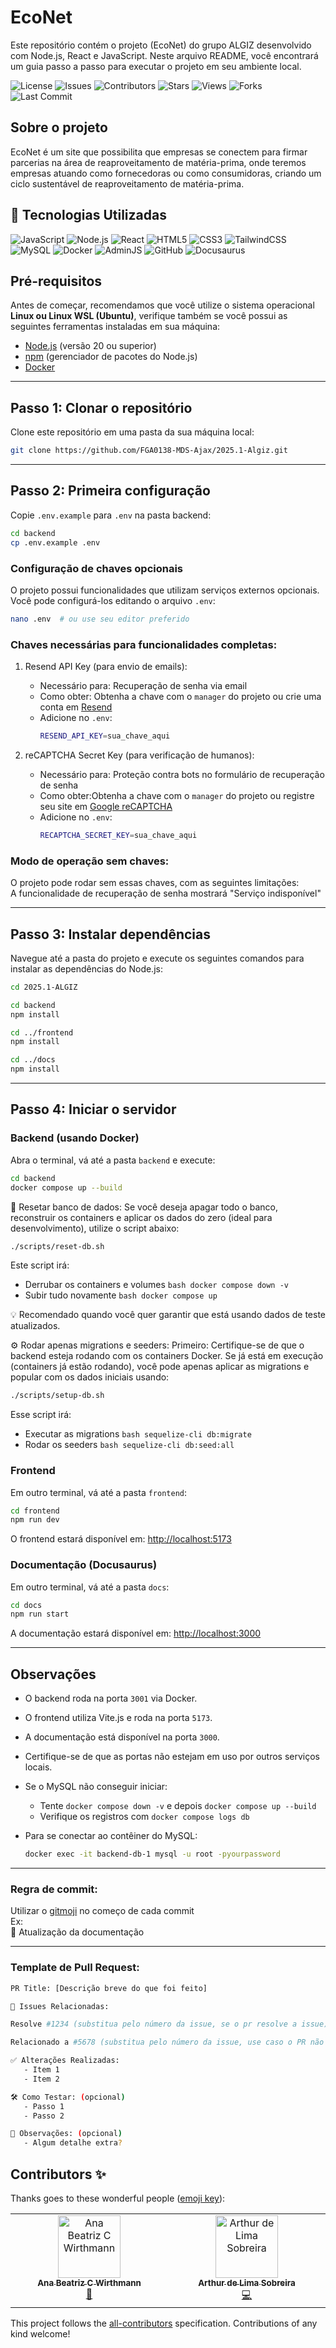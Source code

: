 # EcoNet

Este repositório contém o projeto (EcoNet) do grupo ALGIZ desenvolvido com Node.js, React e JavaScript. Neste arquivo README, você encontrará um guia passo a passo para executar o projeto em seu ambiente local.

![License](https://img.shields.io/badge/license-MIT-green)
![Issues](https://img.shields.io/github/issues/FGA0138-MDS-Ajax/2025.1-Algiz)
![Contributors](https://img.shields.io/github/contributors/FGA0138-MDS-Ajax/2025.1-Algiz)
![Stars](https://img.shields.io/github/stars/FGA0138-MDS-Ajax/2025.1-Algiz)
![Views](https://komarev.com/ghpvc/?username=FGA0138-MDS-Ajax&label=views)
![Forks](https://img.shields.io/github/forks/FGA0138-MDS-Ajax/2025.1-Algiz)
![Last Commit](https://img.shields.io/github/last-commit/FGA0138-MDS-Ajax/2025.1-Algiz)

## Sobre o projeto

EcoNet é um site que possibilita que empresas se conectem para firmar parcerias na área de reaproveitamento de matéria-prima, onde teremos empresas atuando como fornecedoras ou como consumidoras, criando um ciclo sustentável de reaproveitamento de matéria-prima. 


## 🚀 Tecnologias Utilizadas

![JavaScript](https://img.shields.io/badge/javascript-%23F7DF1E.svg?style=flat&logo=javascript&logoColor=black)
![Node.js](https://img.shields.io/badge/node.js-339933?style=flat&logo=nodedotjs&logoColor=white)
![React](https://img.shields.io/badge/react-%2361DAFB.svg?style=flat&logo=react&logoColor=black)
![HTML5](https://img.shields.io/badge/html5-%23E34F26.svg?style=flat&logo=html5&logoColor=white)
![CSS3](https://img.shields.io/badge/css3-%231572B6.svg?style=flat&logo=css3&logoColor=white)
![TailwindCSS](https://img.shields.io/badge/tailwindcss-%2338B2AC.svg?style=flat&logo=tailwind-css&logoColor=white)
![MySQL](https://img.shields.io/badge/mysql-%2300f.svg?style=flat&logo=mysql&logoColor=white)
![Docker](https://img.shields.io/badge/docker-%230db7ed.svg?style=flat&logo=docker&logoColor=white)
![AdminJS](https://img.shields.io/badge/adminjs-%23D35848.svg?style=flat&logo=adminjs&logoColor=white) <!-- custom -->
![GitHub](https://img.shields.io/badge/github-%23121011.svg?style=flat&logo=github&logoColor=white)
![Docusaurus](https://img.shields.io/badge/docusaurus-%230A0A0A.svg?style=flat&logo=docusaurus&logoColor=white)

## Pré-requisitos

Antes de começar, recomendamos que você utilize o sistema operacional **Linux ou Linux WSL (Ubuntu)**, 
verifique também se você possui as seguintes ferramentas instaladas em sua máquina:

- [Node.js](https://nodejs.org/) (versão 20 ou superior)
- [npm](https://www.npmjs.com/) (gerenciador de pacotes do Node.js)
- [Docker](https://www.docker.com/)

---

## Passo 1: Clonar o repositório

Clone este repositório em uma pasta da sua máquina local:

```bash
git clone https://github.com/FGA0138-MDS-Ajax/2025.1-Algiz.git
```

---
## Passo 2: Primeira configuração

Copie `.env.example` para `.env` na pasta backend:

```bash
cd backend
cp .env.example .env
```
### Configuração de chaves opcionais  
O projeto possui funcionalidades que utilizam serviços externos opcionais. Você pode configurá-los editando o arquivo `.env`:

```bash
nano .env  # ou use seu editor preferido
```
### Chaves necessárias para funcionalidades completas:
1. Resend API Key (para envio de emails):
    - Necessário para: Recuperação de senha via email
    - Como obter: Obtenha a chave com o `manager` do projeto ou crie uma conta em [Resend](Resend.com)
    - Adicione no `.env`:
      ```bash
      RESEND_API_KEY=sua_chave_aqui
      ```
    
2. reCAPTCHA Secret Key (para verificação de humanos):
    - Necessário para: Proteção contra bots no formulário de recuperação de senha
    - Como obter:Obtenha a chave com o `manager` do projeto ou registre seu site em [Google reCAPTCHA](https://www.google.com/recaptcha/admin/create)
    - Adicione no `.env`:
      ```bash
      RECAPTCHA_SECRET_KEY=sua_chave_aqui
      ```
### Modo de operação sem chaves:
O projeto pode rodar sem essas chaves, com as seguintes limitações:  
A funcionalidade de recuperação de senha mostrará "Serviço indisponível"  

---
## Passo 3: Instalar dependências

Navegue até a pasta do projeto e execute os seguintes comandos para instalar as dependências do Node.js:

```bash
cd 2025.1-ALGIZ

cd backend
npm install

cd ../frontend
npm install

cd ../docs
npm install
```

---

## Passo 4: Iniciar o servidor

### Backend (usando Docker)

Abra o terminal, vá até a pasta `backend` e execute:

```bash
cd backend
docker compose up --build
```

🔁 Resetar banco de dados:
Se você deseja apagar todo o banco, reconstruir os containers e aplicar os dados do zero (ideal para desenvolvimento), utilize o script abaixo:

```bash
./scripts/reset-db.sh
```
Este script irá:
- Derrubar os containers e volumes ```bash docker compose down -v ``` 
- Subir tudo novamente ```bash docker compose up ```

💡 Recomendado quando você quer garantir que está usando dados de teste atualizados.

⚙️ Rodar apenas migrations e seeders:
Primeiro: Certifique-se de que o backend esteja rodando com os containers Docker.
Se já está em execução (containers já estão rodando), você pode apenas aplicar as migrations e popular com os dados iniciais usando:
``` bash
./scripts/setup-db.sh
```
Esse script irá:
- Executar as migrations ```bash sequelize-cli db:migrate ```
- Rodar os seeders ```bash sequelize-cli db:seed:all ```

### Frontend

Em outro terminal, vá até a pasta `frontend`:

```bash
cd frontend
npm run dev
```

O frontend estará disponível em: [http://localhost:5173](http://localhost:5173)

### Documentação (Docusaurus)

Em outro terminal, vá até a pasta `docs`:

```bash
cd docs
npm run start
```

A documentação estará disponível em: [http://localhost:3000](http://localhost:3000)

---

## Observações

- O backend roda na porta `3001` via Docker.
- O frontend utiliza Vite.js e roda na porta `5173`.
- A documentação está disponível na porta `3000`.
- Certifique-se de que as portas não estejam em uso por outros serviços locais.
- Se o MySQL não conseguir iniciar:
  - Tente `docker compose down -v` e depois `docker compose up --build`
  - Verifique os registros com `docker compose logs db`

- Para se conectar ao contêiner do MySQL:
  ```bash
  docker exec -it backend-db-1 mysql -u root -pyourpassword
  ```
  
---
### Regra de commit:
Utilizar o [gitmoji](https://gitmoji.dev/) no começo de cada commit  
Ex:  
📝 Atualização da documentação

---

### Template de Pull Request:
```bash
PR Title: [Descrição breve do que foi feito]

🔗 Issues Relacionadas:

Resolve #1234 (substitua pelo número da issue, se o pr resolve a issue)

Relacionado a #5678 (substitua pelo número da issue, use caso o PR não resolver completamente a issue)

✅ Alterações Realizadas:
   - Item 1
   - Item 2

🛠 Como Testar: (opcional)
   - Passo 1
   - Passo 2

📌 Observações: (opcional)
   - Algum detalhe extra?
```
## Contributors ✨

Thanks goes to these wonderful people ([emoji key](https://allcontributors.org/docs/en/emoji-key)):

<!-- ALL-CONTRIBUTORS-LIST:START - Do not remove or modify this section -->
<!-- prettier-ignore-start -->
<!-- markdownlint-disable -->
<table>
  <tbody>
    <tr>
      <td align="center" valign="top" width="14.28%"><a href="https://github.com/anawirthmann"><img src="https://avatars.githubusercontent.com/u/91133974?v=4?s=100" width="100px;" alt="Ana Beatriz C Wirthmann"/><br /><sub><b>Ana Beatriz C Wirthmann</b></sub></a><br /><a href="https://github.com/FGA0138-MDS-Ajax/2025.1-Algiz/commits?author=anawirthmann" title="Documentation">📖</a></td>
      <td align="center" valign="top" width="14.28%"><a href="https://github.com/arthor13"><img src="https://avatars.githubusercontent.com/u/112632734?v=4?s=100" width="100px;" alt="Arthur de Lima Sobreira"/><br /><sub><b>Arthur de Lima Sobreira</b></sub></a><br /><a href="https://github.com/FGA0138-MDS-Ajax/2025.1-Algiz/commits?author=arthor13" title="Code">💻</a></td>
    </tr>
  </tbody>
</table>

<!-- markdownlint-restore -->
<!-- prettier-ignore-end -->

<!-- ALL-CONTRIBUTORS-LIST:END -->

This project follows the [all-contributors](https://github.com/all-contributors/all-contributors) specification. Contributions of any kind welcome!